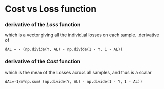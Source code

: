 # Cost vs Loss function

### derivative of the _Loss_ function

which is a vector giving all the individual losses on each sample. .derivative of 

`dAL = - (np.divide(Y, AL) - np.divide(1 - Y, 1 - AL))`

### derivative of the _**Cost**_ function

which is the mean of the Losses across all samples, and thus is a scalar 

`dAL=-1/m*np.sum( (np.divide(Y, AL) - np.divide(1 - Y, 1 - AL))`

